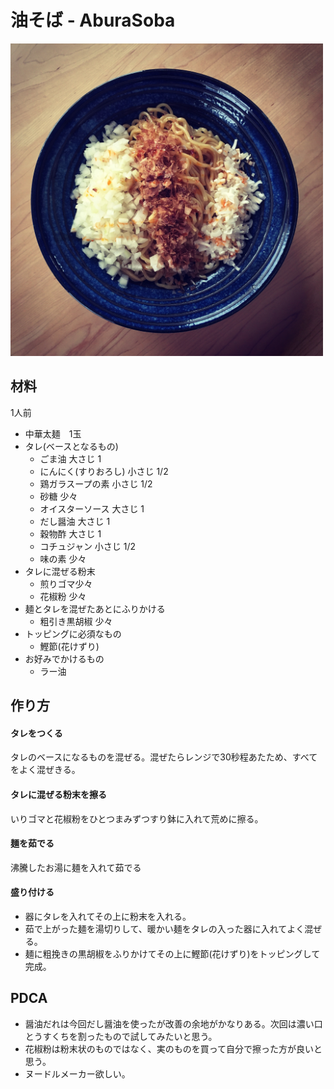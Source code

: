 #  油そば - AburaSoba

<img src="aburasoba.jpg" width="500">

## 材料

1人前

- 中華太麺　1玉
- タレ(ベースとなるもの)
  - ごま油 大さじ 1
  - にんにく(すりおろし) 小さじ 1/2
  - 鶏ガラスープの素 小さじ 1/2
  - 砂糖 少々
  - オイスターソース 大さじ 1
  - だし醤油 大さじ 1
  - 穀物酢 大さじ 1
  - コチュジャン 小さじ 1/2
  - 味の素 少々
- タレに混ぜる粉末
  - 煎りゴマ少々
  - 花椒粉 少々
- 麺とタレを混ぜたあとにふりかける
  - 粗引き黒胡椒 少々
- トッピングに必須なもの
  - 鰹節(花けずり)
- お好みでかけるもの
  - ラー油

## 作り方

#### タレをつくる

タレのベースになるものを混ぜる。混ぜたらレンジで30秒程あたため、すべてをよく混ぜきる。

#### タレに混ぜる粉末を擦る

いりゴマと花椒粉をひとつまみずつすり鉢に入れて荒めに擦る。

#### 麺を茹でる

沸騰したお湯に麺を入れて茹でる

#### 盛り付ける

- 器にタレを入れてその上に粉末を入れる。
- 茹で上がった麺を湯切りして、暖かい麺をタレの入った器に入れてよく混ぜる。
- 麺に粗挽きの黒胡椒をふりかけてその上に鰹節(花けずり)をトッピングして完成。

## PDCA

- 醤油だれは今回だし醤油を使ったが改善の余地がかなりある。次回は濃い口とうすくちを割ったもので試してみたいと思う。
- 花椒粉は粉末状のものではなく、実のものを買って自分で擦った方が良いと思う。
- ヌードルメーカー欲しい。
